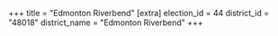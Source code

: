 +++
title = "Edmonton Riverbend"
[extra]
election_id = 44
district_id = "48018"
district_name = "Edmonton Riverbend"
+++

